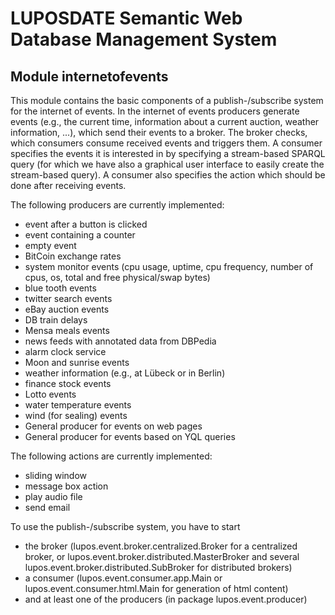 # LUPOSDATE Semantic Web Database Management System

## Module internetofevents

This module contains the basic components of a publish-/subscribe system for the internet of events.
In the internet of events producers generate events (e.g., the current time, information about a current auction, weather information, ...), which send their events to a broker.
The broker checks, which consumers consume received events and triggers them.
A consumer specifies the events it is interested in by specifying a stream-based SPARQL query (for which we have also a graphical user interface to easily create the stream-based query).
A consumer also specifies the action which should be done after receiving events.

The following producers are currently implemented:
- event after a button is clicked
- event containing a counter
- empty event
- BitCoin exchange rates
- system monitor events (cpu usage, uptime, cpu frequency, number of cpus, os, total and free physical/swap bytes)
- blue tooth events
- twitter search events
- eBay auction events
- DB train delays
- Mensa meals events
- news feeds with annotated data from DBPedia
- alarm clock service
- Moon and sunrise events
- weather information (e.g., at Lübeck or in Berlin)
- finance stock events
- Lotto events
- water temperature events
- wind (for sealing) events
- General producer for events on web pages
- General producer for events based on YQL queries

The following actions are currently implemented:
- sliding window
- message box action
- play audio file
- send email

To use the publish-/subscribe system, you have to start
- the broker (lupos.event.broker.centralized.Broker for a centralized broker, or lupos.event.broker.distributed.MasterBroker and several lupos.event.broker.distributed.SubBroker for distributed brokers)
- a consumer (lupos.event.consumer.app.Main or lupos.event.consumer.html.Main for generation of html content)
- and at least one of the producers (in package lupos.event.producer)